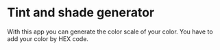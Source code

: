 <h1>Tint and shade generator</h1>

<p>With this app you can generate the color scale of your color. You have to add your color by HEX code.</p>